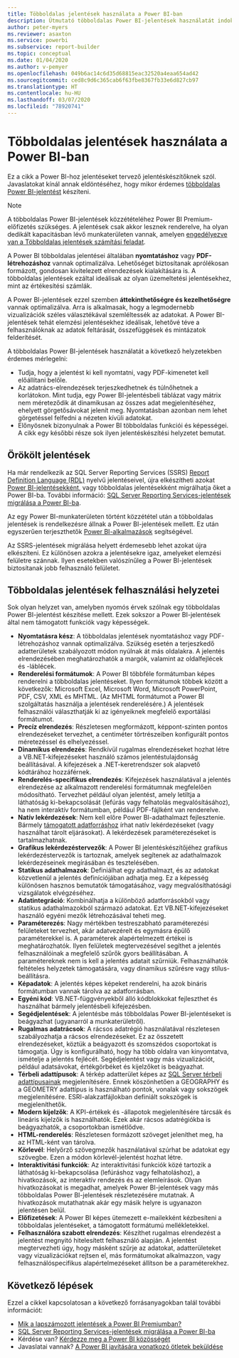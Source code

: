 ```yaml
---
title: Többoldalas jelentések használata a Power BI-ban
description: Útmutató többoldalas Power BI-jelentések használatát indokló helyzetekhez.
author: peter-myers
ms.reviewer: asaxton
ms.service: powerbi
ms.subservice: report-builder
ms.topic: conceptual
ms.date: 01/04/2020
ms.author: v-pemyer
ms.openlocfilehash: 049b6ac14c6d35d68815eac32520a4eaa654ad42
ms.sourcegitcommit: ced8c9d6c365cab6f63fbe8367fb33e6d827cb97
ms.translationtype: HT
ms.contentlocale: hu-HU
ms.lasthandoff: 03/07/2020
ms.locfileid: "78920741"
---
```

# <a name="when-to-use-paginated-reports-in-power-bi"></a>Többoldalas jelentések használata a Power BI-ban

Ez a cikk a Power BI-hoz jelentéseket tervező jelentéskészítőknek szól. Javaslatokat kínál annak eldöntéséhez, hogy mikor érdemes [többoldalas Power BI-jelentést](../paginated-reports/paginated-reports-report-builder-power-bi.md) készíteni.

> [!NOTE]
> A többoldalas Power BI-jelentések közzétételéhez Power BI Premium-előfizetés szükséges. A jelentések csak akkor lesznek renderelve, ha olyan dedikált kapacitásban lévő munkaterületen vannak, amelyen [engedélyezve van a Többoldalas jelentések számítási feladat](../service-admin-premium-workloads.md#paginated-reports).

A Power BI többoldalas jelentései általában **nyomtatáshoz** vagy **PDF-létrehozáshoz** vannak optimalizálva. Lehetőséget biztosítanak aprólékosan formázott, gondosan kivitelezett elrendezések kialakítására is. A többoldalas jelentések ezáltal ideálisak az olyan üzemeltetési jelentésekhez, mint az értékesítési számlák.

A Power BI-jelentések ezzel szemben **áttekinthetőségre és kezelhetőségre** vannak optimalizálva. Arra is alkalmasak, hogy a legmodernebb vizualizációk széles választékával szemléltessék az adatokat. A Power BI-jelentések tehát elemzési jelentésekhez ideálisak, lehetővé téve a felhasználóknak az adatok feltárását, összefüggések és mintázatok felderítését.

A többoldalas Power BI-jelentések használatát a következő helyzetekben érdemes mérlegelni:

- Tudja, hogy a jelentést ki kell nyomtatni, vagy PDF-kimenetet kell előállítani belőle.
- Az adatrács-elrendezések terjeszkedhetnek és túlnőhetnek a korlátokon. Mint tudja, egy Power BI-jelentésbeli táblázat vagy mátrix nem méreteződik át dinamikusan az összes adat megjelenítéséhez, ehelyett görgetősávokat jelenít meg. Nyomtatásban azonban nem lehet görgetéssel felfedni a nézeten kívüli adatokat.
- Előnyösnek bizonyulnak a Power BI többoldalas funkciói és képességei. A cikk egy későbbi része sok ilyen jelentéskészítési helyzetet bemutat.

## <a name="legacy-reports"></a>Örökölt jelentések

Ha már rendelkezik az SQL Server Reporting Services (SSRS) [Report Definition Language (RDL)](/sql/reporting-services/reports/report-definition-language-ssrs) nyelvű jelentéseivel, újra elkészítheti azokat [Power BI-jelentésekként](../consumer/end-user-reports.md), vagy többoldalas jelentésekként migrálhatja őket a Power BI-ba. További információ: [SQL Server Reporting Services-jelentések migrálása a Power BI-ba](migrate-ssrs-reports-to-power-bi.md).

Az egy Power BI-munkaterületen történt közzététel után a többoldalas jelentések is rendelkezésre állnak a Power BI-jelentések mellett. Ez után egyszerűen terjeszthetők [Power BI-alkalmazások](../service-create-distribute-apps.md) segítségével.

Az SSRS-jelentések migrálása helyett érdemesebb lehet azokat újra elkészíteni. Ez különösen azokra a jelentésekre igaz, amelyeket elemzési felületre szánnak. Ilyen esetekben valószínűleg a Power BI-jelentések biztosítanak jobb felhasználó felületet.

## <a name="paginated-report-scenarios"></a>Többoldalas jelentések felhasználási helyzetei

Sok olyan helyzet van, amelyben nyomós érvek szólnak egy többoldalas Power BI-jelentést készítése mellett. Ezek sokszor a Power BI-jelentések által nem támogatott funkciók vagy képességek.

- **Nyomtatásra kész**: A többoldalas jelentések nyomtatáshoz vagy PDF-létrehozáshoz vannak optimalizálva. Szükség esetén a terjeszkedő adatterületek szabályozott módon nyúlnak át más oldalakra. A jelentés elrendezésében meghatározhatók a margók, valamint az oldalfejlécek és -láblécek.
- **Renderelési formátumok**: A Power BI többféle formátumban képes renderelni a többoldalas jelentéseket. Ilyen formátumok többek között a következők: Microsoft Excel, Microsoft Word, Microsoft PowerPoint, PDF, CSV, XML és MHTML. (Az MHTML formátumot a Power BI szolgáltatás használja a jelentések renderelésére.) A jelentések felhasználói választhatják ki az igényeiknek megfelelő exportálási formátumot.
- **Precíz elrendezés**: Részletesen megformázott, képpont-szinten pontos elrendezéseket tervezhet, a centiméter törtrészeiben konfigurált pontos méretezéssel és elhelyezéssel.
- **Dinamikus elrendezés**: Rendkívül rugalmas elrendezéseket hozhat létre a VB.NET-kifejezéseket használó számos jelentéstulajdonság beállításával. A kifejezések a .NET-keretrendszer sok alapvető kódtárához hozzáférnek.
- **Renderelés-specifikus elrendezés**: Kifejezések használatával a jelentés elrendezése az alkalmazott renderelési formátumnak megfelelően módosítható. Tervezhet például olyan jelentést, amely letiltja a láthatóság ki-bekapcsolását (lefúrás vagy felhatolás megvalósításához), ha nem interaktív formátumban, például PDF-fájlként van renderelve.
- **Natív lekérdezések**: Nem kell előre Power BI-adathalmazt fejlesztenie. Bármely [támogatott adatforráshoz](../paginated-reports/paginated-reports-data-sources.md) írhat natív lekérdezéseket (vagy használhat tárolt eljárásokat). A lekérdezések paraméterezéseket is tartalmazhatnak.
- **Grafikus lekérdezéstervezők**: A Power BI jelentéskészítőjéhez grafikus lekérdezéstervezők is tartoznak, amelyek segítenek az adathalmazok lekérdezéseinek megírásában és tesztelésében.
- **Statikus adathalmazok**: Definiálhat egy adathalmazt, és az adatokat közvetlenül a jelentés definíciójában adhatja meg. Ez a képesség különösen hasznos bemutatók támogatásához, vagy megvalósíthatósági vizsgálatok elvégzéséhez.
- **Adatintegráció**: Kombinálhatja a különböző adatforrásokból vagy statikus adathalmazokból származó adatokat. Ezt VB.NET-kifejezéseket használó egyéni mezők létrehozásával teheti meg.
- **Paraméterezés**: Nagy mértékben testreszabható paraméterezési felületeket tervezhet, akár adatvezérelt és egymásra épülő paraméterekkel is. A paraméterek alapértelmezett értékei is meghatározhatók. Ilyen felületek megtervezésével segíthet a jelentés felhasználóinak a megfelelő szűrők gyors beállításában. A paramétereknek nem is kell a jelentés adatait szűrniük. Felhasználhatók feltételes helyzetek támogatására, vagy dinamikus szűrésre vagy stílus-beállításra.
- **Képadatok**: A jelentés képes képeket renderelni, ha azok bináris formátumban vannak tárolva az adatforrásban.
- **Egyéni kód**: VB.NET-függvényekből álló kódblokkokat fejleszthet és használhat bármely jelentésbeli kifejezésben.
- **Segédjelentések**: A jelentésbe más többoldalas Power BI-jelentéseket is beágyazhat (ugyanarról a munkaterületről).
- **Rugalmas adatrácsok**: A rácsos adatrégió használatával részletesen szabályozhatja a rácsos elrendezéseket. Ez az összetett elrendezéseket, köztük a beágyazott és szomszédos csoportokat is támogatja. Úgy is konfigurálható, hogy ha több oldalra van kinyomtatva, ismételje a jelentés fejlécét. Segédjelentést vagy más vizualizációt, például adatsávokat, értékgörbéket és kijelzőket is beágyazhat.
- **Térbeli adattípusok**: A térkép adatterület képes az [SQL Server térbeli adattípusainak](/sql/relational-databases/spatial/spatial-data-sql-server) megjelenítésére. Ennek köszönhetően a GEOGRAPHY és a GEOMETRY adattípus is használható pontok, vonalak vagy sokszögek megjelenítésére. ESRI-alakzatfájlokban definiált sokszögek is megjeleníthetők.
- **Modern kijelzők**: A KPI-értékek és -állapotok megjelenítésére tárcsák és lineáris kijelzők is használhatók. Ezek akár rácsos adatrégiókba is beágyazhatók, a csoportokban ismétlődve.
- **HTML-renderelés**: Részletesen formázott szöveget jeleníthet meg, ha az HTML-ként van tárolva.
- **Körlevél**: Helyőrző szövegmezők használatával szúrhat be adatokat egy szövegbe. Ezen a módon körlevél-jelentést hozhat létre.
- **Interaktivitási funkciók**: Az interaktivitási funkciók közé tartozik a láthatóság ki-bekapcsolása (lefúráshoz vagy felhatoláshoz), a hivatkozások, az interaktív rendezés és az elemleírások. Olyan hivatkozásokat is megadhat, amelyek Power BI-jelentések vagy más többoldalas Power BI-jelentések részletezésére mutatnak. A hivatkozások mutathatnak akár egy másik helyre is ugyanazon jelentésen belül.
- **Előfizetések**: A Power BI képes ütemezett e-mailekként kézbesíteni a többoldalas jelentéseket, a támogatott formátumú mellékletekkel.
- **Felhasználóra szabott elrendezés**: Készíthet rugalmas elrendezést a jelentést megnyitó hitelesített felhasználó alapján. A jelentést megtervezheti úgy, hogy másként szűrje az adatokat, adatterületeket vagy vizualizációkat rejtsen el, más formátumokat alkalmazzon, vagy felhasználóspecifikus alapértelmezéseket állítson be a paraméterekhez.

## <a name="next-steps"></a>Következő lépések

Ezzel a cikkel kapcsolatosan a következő forrásanyagokban talál további információt:

- [Mik a lapszámozott jelentések a Power BI Premiumban?](../paginated-reports/paginated-reports-report-builder-power-bi.md)
- [SQL Server Reporting Services-jelentések migrálása a Power BI-ba](migrate-ssrs-reports-to-power-bi.md)
- Kérdése van? [Kérdezze meg a Power BI közösségét](https://community.powerbi.com/)
- Javaslatai vannak? [A Power BI javítására vonatkozó ötletek beküldése](https://ideas.powerbi.com/)
